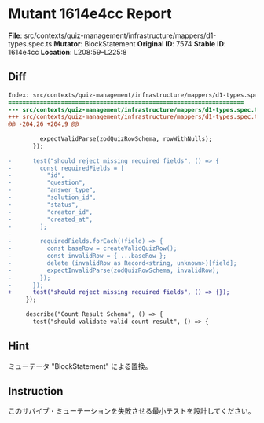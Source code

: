 # Mutant 1614e4cc Report

**File**: src/contexts/quiz-management/infrastructure/mappers/d1-types.spec.ts
**Mutator**: BlockStatement
**Original ID**: 7574
**Stable ID**: 1614e4cc
**Location**: L208:59–L225:8

## Diff

```diff
Index: src/contexts/quiz-management/infrastructure/mappers/d1-types.spec.ts
===================================================================
--- src/contexts/quiz-management/infrastructure/mappers/d1-types.spec.ts	original
+++ src/contexts/quiz-management/infrastructure/mappers/d1-types.spec.ts	mutated #7574
@@ -204,26 +204,9 @@
 
         expectValidParse(zodQuizRowSchema, rowWithNulls);
       });
 
-      test("should reject missing required fields", () => {
-        const requiredFields = [
-          "id",
-          "question",
-          "answer_type",
-          "solution_id",
-          "status",
-          "creator_id",
-          "created_at",
-        ];
-
-        requiredFields.forEach((field) => {
-          const baseRow = createValidQuizRow();
-          const invalidRow = { ...baseRow };
-          delete (invalidRow as Record<string, unknown>)[field];
-          expectInvalidParse(zodQuizRowSchema, invalidRow);
-        });
-      });
+      test("should reject missing required fields", () => {});
     });
 
     describe("Count Result Schema", () => {
       test("should validate valid count result", () => {
```

## Hint

ミューテータ "BlockStatement" による置換。

## Instruction

このサバイブ・ミューテーションを失敗させる最小テストを設計してください。
